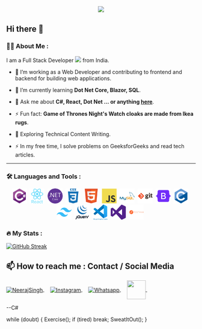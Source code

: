 <div id="header" align="center">
  <img src="https://media.giphy.com/media/M9gbBd9nbDrOTu1Mqx/giphy.gif" width="100"/>
</div>

## Hi there 👋

<!--
**neerajsingh9090/neerajsingh9090** is a ✨ _special_ ✨ repository because its `README.md` (this file) appears on your GitHub profile.

Here are some ideas to get you started:

- 🔭 I’m currently working on ...
- 🌱 I’m currently learning ...
- 👯 I’m looking to collaborate on ...
- 🤔 I’m looking for help with ...
- 💬 Ask me about ...
- 📫 How to reach me: ...
- 😄 Pronouns: ...
- ⚡ Fun fact: ...
-->

### :technologist: About Me :
I am a Full Stack Developer <img src="https://media.giphy.com/media/WUlplcMpOCEmTGBtBW/giphy.gif" width="30"> from India.
- :telescope: I’m working as a Web Developer and contributing to frontend and backend for building web applications.
- :seedling: I’m currently learning **Dot Net Core, Blazor, SQL**.
- :speech_balloon: Ask me about **C#, React, Dot Net ... or anything [here](https://github.com/neeraj)**.
- :zap: Fun fact: **Game of Thrones Night's Watch cloaks are made from Ikea rugs**.

- :seedling: Exploring Technical Content Writing.

- :zap: In my free time, I solve problems on GeeksforGeeks and read tech articles.

---
### :hammer_and_wrench: Languages and Tools :
<div align="center">
  <img src="https://github.com/devicons/devicon/blob/master/icons/csharp/csharp-original.svg" title="C#" alt="C#" width="40" height="40"/>&nbsp;
  <img src="https://github.com/devicons/devicon/blob/master/icons/react/react-original-wordmark.svg" title="React" alt="React" width="40" height="40"/>&nbsp;
  <img src="https://github.com/devicons/devicon/blob/master/icons/dotnetcore/dotnetcore-original.svg" title=".NET Core" alt=".NET Core" width="40" height="40"/>&nbsp;
  <img src="https://github.com/devicons/devicon/blob/master/icons/css3/css3-plain-wordmark.svg" title="CSS3" alt="CSS" width="40" height="40"/>&nbsp;
  <img src="https://github.com/devicons/devicon/blob/master/icons/html5/html5-original.svg" title="HTML5" alt="HTML" width="40" height="40"/>&nbsp;
  <img src="https://github.com/devicons/devicon/blob/master/icons/javascript/javascript-original.svg" title="JavaScript" alt="JavaScript" width="40" height="40"/>&nbsp;
  <img src="https://github.com/devicons/devicon/blob/master/icons/mysql/mysql-original-wordmark.svg" title="MySQL" alt="MySQL" width="40" height="40"/>&nbsp;
  <img src="https://github.com/devicons/devicon/blob/master/icons/git/git-original-wordmark.svg" title="Git" alt="Git" width="40" height="40"/>&nbsp;
  <img src="https://github.com/devicons/devicon/blob/master/icons/bootstrap/bootstrap-plain.svg" title="Bootstrap" alt="Bootstrap" width="40" height="40"/>&nbsp;
  <img src="https://github.com/devicons/devicon/blob/master/icons/c/c-original.svg" title="C" alt="C" width="40" height="40"/>&nbsp;
  <img src="https://github.com/devicons/devicon/blob/master/icons/tailwindcss/tailwindcss-plain.svg" title="Tailwind CSS" alt="Tailwind CSS" width="40" height="40"/>&nbsp;
  <img src="https://github.com/devicons/devicon/blob/master/icons/jquery/jquery-original-wordmark.svg" title="jQuery" alt="jQuery" width="40" height="40"/>&nbsp;
  <img src="https://github.com/devicons/devicon/blob/master/icons/vscode/vscode-original-wordmark.svg" title="VSCode" alt="VSCode" width="40" height="40"/>&nbsp;
  <img src="https://github.com/devicons/devicon/blob/master/icons/visualstudio/visualstudio-plain.svg" title="Visual Studio" alt="Visual Studio" width="40" height="40"/>&nbsp;
  <img src="https://github.com/devicons/devicon/blob/master/icons/postman/postman-original-wordmark.svg" title="Postman" alt="Postman" width="40" height="40"/>&nbsp;
</div>



### :fire: My Stats :
<a href="https://git.io/streak-stats"><img src="https://streak-stats.demolab.com?user=neerajsingh9090&theme=dark" alt="GitHub Streak" /></a>

<div><h2 tabindex="-1" class="heading-element" dir="auto">📫 How to reach me : Contact / Social Media</h2></div>
<div>
  <p dir="auto">
    <a href="https://www.linkedin.com/in/neerajsingh001" rel="nofollow">
      <img align="center" src="https://raw.githubusercontent.com/rahuldkjain/github-profile-readme-generator/master/src/images/icons/Social/linked-in-alt.svg" alt="NeerajSingh" height="50" width="50" style="max-width: 100%;">
    </a>&nbsp;&nbsp;&nbsp;
    <a href="https://www.instagram.com/Lneeraj_ranaL" rel="nofollow">
      <img align="center" src="https://raw.githubusercontent.com/rahuldkjain/github-profile-readme-generator/master/src/images/icons/Social/instagram.svg" alt="Instagram" height="50" width="40" style="max-width: 100%;">
    </a>&nbsp;&nbsp;&nbsp;
    <a href="https://wa.me/919999999999/" rel="nofollow">
      <img align="center" src="https://github.com/amantiwari8861/C_Batch_11_to_12/raw/master/whatsapp.png" alt="Whatsapp" height="50" width="50" style="max-width: 100%;">
    </a>&nbsp;&nbsp;&nbsp;
    <a href="mailto:neerajgill9009@gmail.com">
      <img align="center" src="https://github.com/amantiwari8861/C_Batch_11_to_12/raw/master/mail.png" height="50" width="50" style="max-width: 100%;">
    </a>&nbsp;&nbsp;
  </p>
</div>


--C#

while (doubt)
{
    Exercise();
    if (tired)
        break;
    SweatItOut();
}

   <!--

